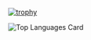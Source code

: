 <!-- https://qiita.com/rised/items/f3385b589149dcf34a26 -->
[![trophy](https://github-profile-trophy.vercel.app/?username=mixnuts07&row=1&column=8)](https://github.com/ryo-ma/github-profile-trophy)

![Top Languages Card](https://github-readme-stats.vercel.app/api/top-langs/?username=mixnuts07&layout=compact&theme=onedark&hide=css,html,javascript,vue,shell,python,java,dockerfile,ruby,makefile)
